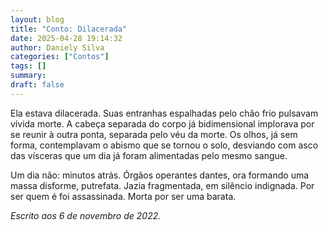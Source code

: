 ```yaml
---
layout: blog
title: "Conto: Dilacerada"
date: 2025-04-28 19:14:32
author: Daniely Silva
categories: ["Contos"]
tags: []
summary:
draft: false
---
```

Ela estava dilacerada. Suas entranhas espalhadas pelo chão frio pulsavam vívida morte. A cabeça separada do corpo já bidimensional implorava por se reunir à outra ponta, separada pelo véu da morte. Os olhos, já sem forma, contemplavam o abismo que se tornou o solo, desviando com asco das vísceras que um dia já foram alimentadas pelo mesmo sangue.

Um dia não: minutos atrás. Órgãos operantes dantes, ora formando uma massa disforme, putrefata. Jazia fragmentada, em silêncio indignada. Por ser quem é foi assassinada. Morta por ser uma barata.

*Escrito aos 6 de novembro de 2022.*
